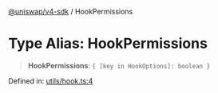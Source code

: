 [@uniswap/v4-sdk](https://github.com/Uniswap/sdks/tree/main/sdks/v4-sdk) / HookPermissions

# Type Alias: HookPermissions

> **HookPermissions**: `{ [key in HookOptions]: boolean }`

Defined in: [utils/hook.ts:4](https://github.com/Uniswap/sdks/blob/c1c9f64f11640c79a680f539823458931629e6ed/sdks/v4-sdk/src/utils/hook.ts#L4)
